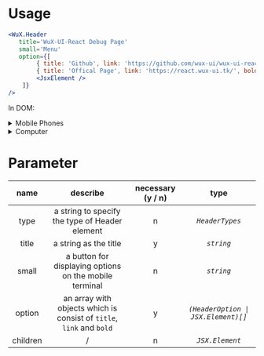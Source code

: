 # Usage

```jsx
<WuX.Header
   title='WuX-UI-React Debug Page'
   small='Menu'
   option={[
        { title: 'Github', link: 'https://github.com/wux-ui/wux-ui-react-docs' },
        { title: 'Offical Page', link: 'https://react.wux-ui.tk/', bold: true },
        <JsxElement />
    ]}
/>
```

In DOM: 
<details>
<summary>Mobile Phones</summary>

```wux-html
<nav class="wux-header wux-header-fixed"><span class="wux-header-title">WuX-UI-React</span><button class="wux-header-small-option-group">Menu</button><span class="wux-header-option-group"><a class="wux-header-option" href="https://react-docs.wux-ui.tk/">Docs</a><a class="wux-header-option" href="https://github.com/wux-ui/wux-ui-react">Github</a></span></nav>
:wux-html
```

</details>

<details>
<summary>Computer</summary>

```wux-html-full
<nav class="wux-header wux-header-fixed"><span class="wux-header-title">WuX-UI-React</span><button class="wux-header-small-option-group">Menu</button><span class="wux-header-option-group"><a class="wux-header-option" href="https://react-docs.wux-ui.tk/">Docs</a><a class="wux-header-option" href="https://github.com/wux-ui/wux-ui-react">Github</a></span></nav>
:wux-html-full
```

</details>

# Parameter

name|describe|necessary (y / n)|type
:-:|:-:|:-:|:-:
type|a string to specify the type of Header element|n|*`HeaderTypes`*
title|a string as the title|y|*`string`*
small|a button for displaying options on the mobile terminal|n|*`string`*
option|an array with objects which is consist of `title`, `link` and `bold`|y|*`(HeaderOption \| JSX.Element)[]`*
children|/|n|*`JSX.Element`*